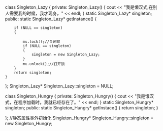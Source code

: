 class Singleton_Lazy
{
private:
	Singleton_Lazy()
	{
		cout << "我是懒汉式,在别人需要我的时候，我才现身。" << endl;
	}
	static Singleton_Lazy* singleton;
public:
	static Singleton_Lazy* getInstance()
	{
 
		if (NULL == singleton)
		{
			
			mu.lock();//关闭锁
			if (NULL == singleton)
			{
				singleton = new Singleton_Lazy;
			}
			mu.unlock();//打开锁
		}
		return singleton;
	}
};
Singleton_Lazy* Singleton_Lazy::singleton = NULL;



class Singleton_Hungry
{
private:
	Singleton_Hungry()
	{
		cout << "我是饿汉式，在程序加载时，我就已经存在了。" << endl;
	}
	static Singleton_Hungry* singleton;
public:
	static Singleton_Hungry* getInstace()
	{
		return singleton;
	}
 
};
//静态属性类外初始化
Singleton_Hungry* Singleton_Hungry::singleton = new Singleton_Hungry;

